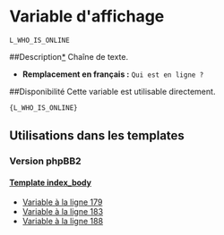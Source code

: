 # Variable d'affichage
```
L_WHO_IS_ONLINE
```


##Description[*](https://fa-tvars.appspot.com/var/L_WHO_IS_ONLINE)
Chaîne de texte.

* __Remplacement en français :__ `Qui est en ligne ?`

##Disponibilité
Cette variable est utilisable directement.

```html
{L_WHO_IS_ONLINE}
```

## Utilisations dans les templates

### Version phpBB2

#### [Template index_body](subsilver/index_body.md#readme)
* [Variable &agrave; la ligne 179](../subsilver/index_body.tpl#L179)
* [Variable &agrave; la ligne 183](../subsilver/index_body.tpl#L183)
* [Variable &agrave; la ligne 188](../subsilver/index_body.tpl#L188)